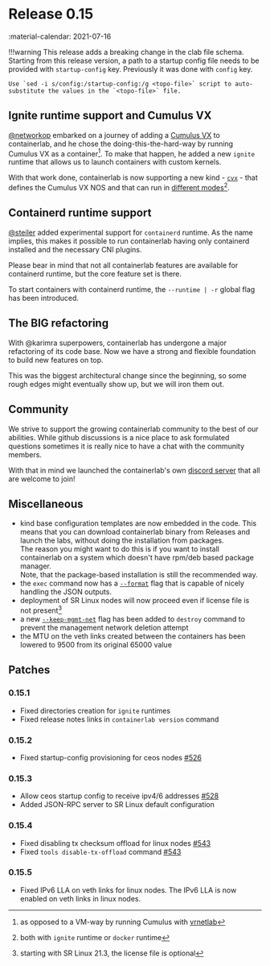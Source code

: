 # Release 0.15
:material-calendar: 2021-07-16

!!!warning
    This release adds a breaking change in the clab file schema. Starting from this release version, a path to a startup config file needs to be provided with `startup-config` key. Previously it was done with `config` key.  
    
    Use `sed -i s/config:/startup-config:/g <topo-file>` script to auto-substitute the values in the `<topo-file>` file.

## Ignite runtime support and Cumulus VX
[@networkop](https://github.com/networkop) embarked on a journey of adding a [Cumulus VX](../manual/kinds/cvx.md) to containerlab, and he chose the doing-this-the-hard-way by running Cumulus VX as a container[^1]. To make that happen, he added a new `ignite` runtime that allows us to launch containers with custom kernels.

With that work done, containerlab is now supporting a new kind - [`cvx`](../manual/kinds/cvx.md) - that defines the Cumulus VX NOS and that can run in [different modes](../manual/kinds/cvx.md#mode-of-operation)[^2].

## Containerd runtime support
[@steiler](https://github.com/steiler) added experimental support for `containerd` runtime. As the name implies, this makes it possible to run containerlab having only containerd installed and the necessary CNI plugins.

Please bear in mind that not all containerlab features are available for containerd runtime, but the core feature set is there.

To start containers with containerd runtime, the `--runtime | -r` global flag has been introduced.

## The BIG refactoring
With @karimra superpowers, containerlab has undergone a major refactoring of its code base. Now we have a strong and flexible foundation to build new features on top.

This was the biggest architectural change since the beginning, so some rough edges might eventually show up, but we will iron them out.

## Community
We strive to support the growing containerlab community to the best of our abilities. While github discussions is a nice place to ask formulated questions sometimes it is really nice to have a chat with the community members.

With that in mind we launched the containerlab's own [discord server](https://discord.gg/vAyddtaEV9) that all are welcome to join!

## Miscellaneous
* kind base configuration templates are now embedded in the code. This means that you can download containerlab binary from Releases and launch the labs, without doing the installation from packages.  
    The reason you might want to do this is if you want to install containerlab on a system which doesn't have rpm/deb based package manager.  
    Note, that the package-based installation is still the recommended way.
* the `exec` command now has a [`--format`](../cmd/exec.md#format) flag that is capable of nicely handling the JSON outputs.
* deployment of SR Linux nodes will now proceed even if license file is not present[^3]
* a new [`--keep-mgmt-net`](../cmd/destroy.md#keep-mgmt-net) flag has been added to `destroy` command to prevent the management network deletion attempt
* the MTU on the veth links created between the containers has been lowered to 9500 from its original 65000 value

## Patches

### 0.15.1
* Fixed directories creation for `ignite` runtimes
* Fixed release notes links in `containerlab version` command

### 0.15.2
* Fixed startup-config provisioning for ceos nodes [#526](https://github.com/srl-labs/containerlab/issues/526)

### 0.15.3
* Allow ceos startup config to receive ipv4/6 addresses  [#528](https://github.com/srl-labs/containerlab/issues/528)
* Added JSON-RPC server to SR Linux default configuration

### 0.15.4
* Fixed disabling tx checksum offload for linux nodes [#543](https://github.com/srl-labs/containerlab/issues/543)
* Fixed `tools disable-tx-offload` command [#543](https://github.com/srl-labs/containerlab/issues/543)

### 0.15.5
* Fixed IPv6 LLA on veth links for linux nodes. The IPv6 LLA is now enabled on veth links in linux nodes.

[^1]: as opposed to a VM-way by running Cumulus with [vrnetlab](../manual/vrnetlab.md)
[^2]: both with `ignite` runtime or `docker` runtime
[^3]: starting with SR Linux 21.3, the license file is optional